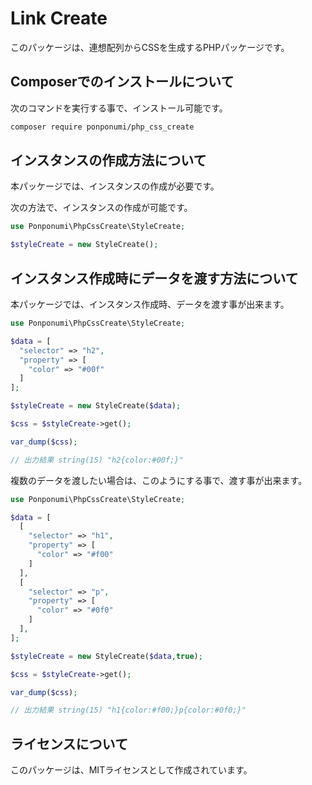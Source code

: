 # Link Create

このパッケージは、連想配列からCSSを生成するPHPパッケージです。

## Composerでのインストールについて

次のコマンドを実行する事で、インストール可能です。

```bash
composer require ponponumi/php_css_create
```

## インスタンスの作成方法について

本パッケージでは、インスタンスの作成が必要です。

次の方法で、インスタンスの作成が可能です。

```php
use Ponponumi\PhpCssCreate\StyleCreate;

$styleCreate = new StyleCreate();
```

## インスタンス作成時にデータを渡す方法について

本パッケージでは、インスタンス作成時、データを渡す事が出来ます。

```php
use Ponponumi\PhpCssCreate\StyleCreate;

$data = [
  "selector" => "h2",
  "property" => [
    "color" => "#00f"
  ]
];

$styleCreate = new StyleCreate($data);

$css = $styleCreate->get();

var_dump($css);

// 出力結果 string(15) "h2{color:#00f;}"
```

複数のデータを渡したい場合は、このようにする事で、渡す事が出来ます。

```php
use Ponponumi\PhpCssCreate\StyleCreate;

$data = [
  [
    "selector" => "h1",
    "property" => [
      "color" => "#f00"
    ]
  ],
  [
    "selector" => "p",
    "property" => [
      "color" => "#0f0"
    ]
  ],
];

$styleCreate = new StyleCreate($data,true);

$css = $styleCreate->get();

var_dump($css);

// 出力結果 string(15) "h1{color:#f00;}p{color:#0f0;}"
```

## ライセンスについて

このパッケージは、MITライセンスとして作成されています。
